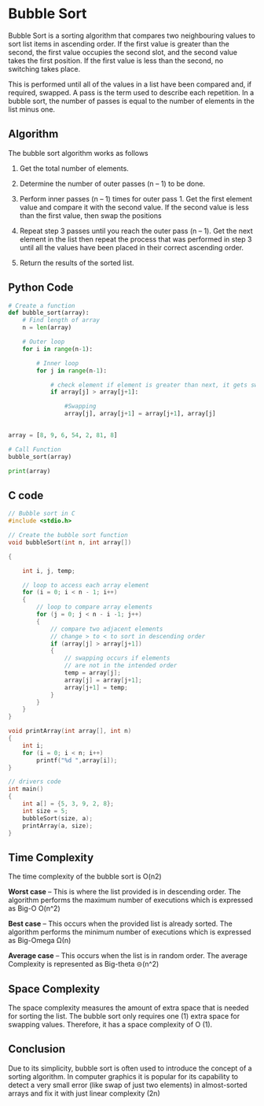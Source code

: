 # Bubble Sort
Bubble Sort is a sorting algorithm that compares two neighbouring values to sort list items in ascending order. If the first value is greater than the second, the first value occupies the second slot, and the second value takes the first position. If the first value is less than the second, no switching takes place.

This is performed until all of the values in a list have been compared and, if required, swapped. A pass is the term used to describe each repetition. In a bubble sort, the number of passes is equal to the number of elements in the list minus one.

## Algorithm

The bubble sort algorithm works as follows

1. Get the total number of elements.

2. Determine the number of outer passes (n – 1) to be done.

3. Perform inner passes (n – 1) times for outer pass 1. Get the first element value and compare it with the second value. If the second value is less than the first value, then swap the positions

4. Repeat step 3 passes until you reach the outer pass (n – 1). Get the next element in the list then repeat the process that was performed in step 3 until all the values have been placed in their correct ascending order.

5. Return the results of the sorted list.

## Python Code
```python
# Create a function
def bubble_sort(array):
    # Find length of array
    n = len(array)

    # Outer loop
    for i in range(n-1):

        # Inner loop
        for j in range(n-1):

            # check element if element is greater than next, it gets swapped
            if array[j] > array[j+1]:

                #Swapping
                array[j], array[j+1] = array[j+1], array[j]

                
array = [8, 9, 6, 54, 2, 81, 8]

# Call Function
bubble_sort(array)

print(array)
```

## C code
```c
// Bubble sort in C
#include <stdio.h>

// Create the bubble sort function
void bubbleSort(int n, int array[])

{

    int i, j, temp;

    // loop to access each array element
    for (i = 0; i < n - 1; i++)
    {
        // loop to compare array elements
        for (j = 0; j < n - i -1; j++)
        {
            // compare two adjacent elements 
            // change > to < to sort in descending order
            if (array[j] > array[j+1])
            {
                // swapping occurs if elements 
                // are not in the intended order
                temp = array[j];
                array[j] = array[j+1];
                array[j+1] = temp;
            }
        }
    }
}

void printArray(int array[], int n)
{
    int i;
    for (i = 0; i < n; i++)
        printf("%d ",array[i]);
}

// drivers code
int main()
{
    int a[] = {5, 3, 9, 2, 8};
    int size = 5;
    bubbleSort(size, a);
    printArray(a, size);
}
```

## Time Complexity
The time complexity of the bubble sort is O(n2)

**Worst case** – This is where the list provided is in descending order. The algorithm performs the maximum number of executions which is expressed as Big-O O(n^2)

**Best case** – This occurs when the provided list is already sorted. The algorithm performs the minimum number of executions which is expressed as Big-Omega Ω(n)

**Average case** – This occurs when the list is in random order. The average Complexity is represented as Big-theta ⊝(n^2)

## Space Complexity
The space complexity measures the amount of extra space that is needed for sorting the list. The bubble sort only requires one (1) extra space for swapping values. Therefore, it has a space complexity of O (1).

## Conclusion
Due to its simplicity, bubble sort is often used to introduce the concept of a sorting algorithm. 
In computer graphics it is popular for its capability to detect a very small error (like swap of just two elements) in almost-sorted arrays and fix it with just linear complexity (2n)
